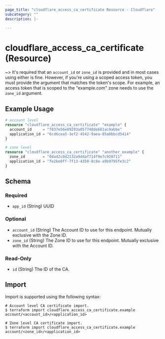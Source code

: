 ```yaml
---
page_title: "cloudflare_access_ca_certificate Resource - Cloudflare"
subcategory: ""
description: |-
  
---
```


# cloudflare_access_ca_certificate (Resource)



~> It's required that an `account_id` or `zone_id` is provided and in
   most cases using either is fine. However, if you're using a scoped
   access token, you must provide the argument that matches the token's
   scope. For example, an access token that is scoped to the "example.com"
   zone needs to use the `zone_id` argument.

## Example Usage

```terraform
# account level
resource "cloudflare_access_ca_certificate" "example" {
  account_id     = "f037e56e89293a057740de681ac9abbe"
  application_id = "6cd6cea3-3ef2-4542-9aea-85a0bbcd5414"
}

# zone level
resource "cloudflare_access_ca_certificate" "another_example" {
  zone_id        = "0da42c8d2132a9ddaf714f9e7c920711"
  application_id = "fe2be0ff-7f13-4350-8c8e-a9b9795fe3c2"
}
```
<!-- schema generated by tfplugindocs -->
## Schema

### Required

- `app_id` (String) UUID

### Optional

- `account_id` (String) The Account ID to use for this endpoint. Mutually exclusive with the Zone ID.
- `zone_id` (String) The Zone ID to use for this endpoint. Mutually exclusive with the Account ID.

### Read-Only

- `id` (String) The ID of the CA.

## Import

Import is supported using the following syntax:

```shell
# Account level CA certificate import.
$ terraform import cloudflare_access_ca_certificate.example account/<account_id>/<application_id>

# Zone level CA certificate import.
$ terraform import cloudflare_access_ca_certificate.example account/<zone_id>/<application_id>
```
